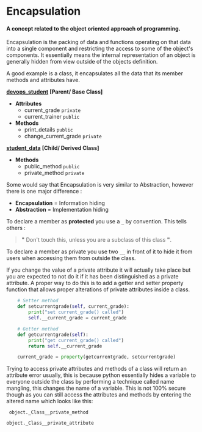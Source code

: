 # Encapsulation

#### A concept related to the object oriented approach of programming.

Encapsulation is the packing of data and functions operating on that data into a single component
and restricting the access to some of the object's components. It essentially means the internal representation of
an object is generally hidden from view outside of the objects definition.

A good example is a class, it encapsulates all the data that its member methods and attributes have.


[**devops_student**](devops_student.py) **[Parent/ Base Class]**
* **Attributes**
    * current_grade `private`
    * current_trainer `public`
* **Methods**
    * print_details `public`
    * change_current_grade `private` 

[**student_data**](student_data.py) **[Child/ Derived Class]**
* **Methods**
    * public_method `public`
    * private_method `private`

Some would say that Encapsulation is very similar to Abstraction, however there is one major difference :
* **Encapsulation** = Information hiding
* **Abstraction** = Implementation hiding

To declare a member as **protected** you use a `_` by convention. This tells others : 
> **"** Don't touch this, unless you are a
subclass of this class **"**. 

To declare a member as private you use two `__` in front of it to hide it from users when accessing
them from outside the class.

If you change the value of a private attribute it will actually take place but you are
expected to not do it if it has been distinguished as a private attribute. A proper way to do this is
to add a getter and setter property function that allows proper alterations of private attributes inside
a class.

```python 
    # Setter method
    def setcurrentgrade(self, current_grade):
        print("set current_grade() called")
        self.__current_grade = current_grade

    # Getter method
    def getcurrentgrade(self):
        print("get current_grade() called")
        return self.__current_grade

    current_grade = property(getcurrentgrade, setcurrentgrade)
```

Trying to access private attributes and methods of a class will return an attribute error usually,
this is because python essentially hides a variable to everyone outside the class by performing
a technique called name mangling, this changes the name of a variable. This is not
100% secure though as you can still access the attributes and methods by
entering the altered name which looks like this:

` object._Class__private_method` 

`object._Class__private_attribute`